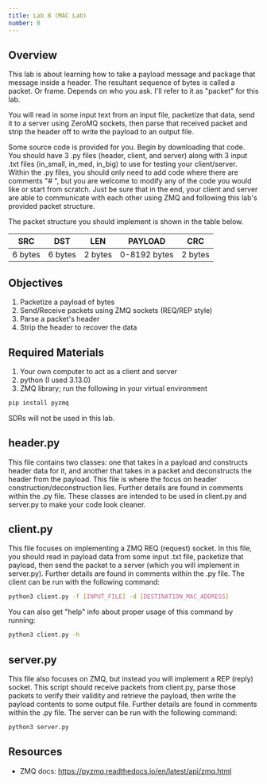 ```yaml
---
title: Lab 8 (MAC Lab)
number: 8
---
```


## Overview
This lab is about learning how to take a payload message and package that message inside a header. The resultant sequence of bytes is called a packet. Or frame. Depends on who you ask. I'll refer to it as "packet" for this lab.

You will read in some input text from an input file, packetize that data, send it to a server using ZeroMQ sockets, then parse that received packet and strip the header off to write the payload to an output file.

Some source code is provided for you. Begin by downloading that code. You should have 3 .py files (header, client, and server) along with 3 input .txt files (in_small, in_med, in_big) to use for testing your client/server. Within the .py files, you should only need to add code where there are comments "# <your code here>", but you are welcome to modify any of the code you would like or start from scratch. Just be sure that in the end, your client and server are able to communicate with each other using ZMQ and following this lab's provided packet structure.

The packet structure you should implement is shown in the table below.

| SRC      | DST      | LEN     | PAYLOAD       | CRC     |
| :-----:  | :-----:  | :----:  | :----------:  | :----:  |
| 6 bytes  | 6 bytes  | 2 bytes | 0-8192 bytes  | 2 bytes |

## Objectives
1) Packetize a payload of bytes
2) Send/Receive packets using ZMQ sockets (REQ/REP style)
4) Parse a packet's header
5) Strip the header to recover the data

## Required Materials
1) Your own computer to act as a client and server
2) python (I used 3.13.0)
3) ZMQ library; run the following in your virtual environment
```bash
pip install pyzmq
```

SDRs will not be used in this lab.

## header.py
This file contains two classes: one that takes in a payload and constructs header data for it, and another that takes in a packet and deconstructs the header from the payload. This file is where the focus on header construction/deconstruction lies. Further details are found in comments within the .py file. These classes are intended to be used in client.py and server.py to make your code look cleaner.

## client.py
This file focuses on implementing a ZMQ REQ (request) socket. In this file, you should read in payload data from some input .txt file, packetize that payload, then send the packet to a server (which you will implement in server.py). Further details are found in comments within the .py file. The client can be run with the following command:
```bash
python3 client.py -f [INPUT_FILE] -d [DESTINATION_MAC_ADDRESS]
```
You can also get "help" info about proper usage of this command by running:
```bash
python3 client.py -h
```

## server.py
This file also focuses on ZMQ, but instead you will implement a REP (reply) socket. This script should receive packets from client.py, parse those packets to verify their validity and retrieve the payload, then write the payload contents to some output file. Further details are found in comments within the .py file. The server can be run with the following command:
```bash
python3 server.py
```

## Resources
* ZMQ docs:
https://pyzmq.readthedocs.io/en/latest/api/zmq.html
